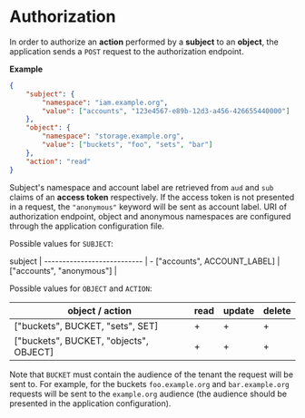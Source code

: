 # Authorization

In order to authorize an **action** performed by a **subject** to an **object**, the application sends a `POST` request to the authorization endpoint.

**Example**

```json
{
    "subject": {
        "namespace": "iam.example.org",
        "value": ["accounts", "123e4567-e89b-12d3-a456-426655440000"]
    },
    "object": {
        "namespace": "storage.example.org",
        "value": ["buckets", "foo", "sets", "bar"]
    },
    "action": "read"
}
```

Subject's namespace and account label are retrieved from `aud` and `sub` claims of an **access token** respectively. If the access token is not presented in a request, the `"anonymous"` keyword will be sent as account label. URI of authorization endpoint, object and anonymous namespaces are configured through the application configuration file.

Possible values for `SUBJECT`:

subject                     |
--------------------------- | -
["accounts", ACCOUNT_LABEL] |
["accounts", "anonymous"]   |

Possible values for `OBJECT` and `ACTION`:

object / action                        | read | update | delete
-------------------------------------- |----- | ------ | ------
["buckets", BUCKET, "sets", SET]       |    + |      + |      +
["buckets", BUCKET, "objects", OBJECT] |    + |      + |      +

Note that `BUCKET` must contain the audience of the tenant the request will be sent to. For example, for the buckets `foo.example.org` and `bar.example.org` requests will be sent to the `example.org` audience (the audience should be presented in the application configuration).
